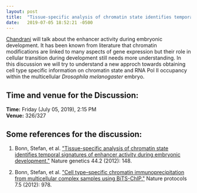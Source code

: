 ```yaml
---
layout: post
title:  "Tissue-specific analysis of chromatin state identifies temporal signatures of enhancer activity during embryonic development-II"
date:   2019-07-05 18:52:21 -0500
---
```

[Chandrani](https://www.imsc.res.in/chandrani_kumari) will talk about the enhancer activity during embryonic development. It has been known from literature that chromatin modifications are linked to many aspects of gene expression but their role in cellular transition during development still needs more understanding. In this discussion we will try to understand a new approch towards obtaining cell type specific information on chromatin state and RNA Pol II occupancy within the multicellular <em>Drosophila melanogaster</em> embryo. 

## Time and venue for the Discussion:
**Time:** Friday (July 05, 2019), 2:15 PM  
**Venue:** 326/327  

## Some references for the discussion:

1. Bonn, Stefan, et al. ["Tissue-specific analysis of chromatin state identifies temporal signatures of enhancer activity during embryonic development."](https://www.nature.com/articles/ng.1064) Nature genetics 44.2 (2012): 148.

2. Bonn, Stefan, et al. ["Cell type–specific chromatin immunoprecipitation from multicellular complex samples using BiTS-ChIP."](https://www.nature.com/articles/nprot.2012.049) Nature protocols 7.5 (2012): 978.
